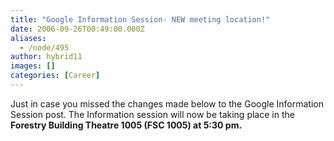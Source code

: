 ```yaml
---
title: "Google Information Session- NEW meeting location!"
date: 2006-09-26T00:49:00.000Z
aliases:
  - /node/495
author: hybrid11
images: []
categories: [Career]
---
```


Just in case you missed the changes made below to the Google Information Session post.
The Information session will now be taking place in the **Forestry Building Theatre 1005 (FSC 1005) at 5:30 pm.**
